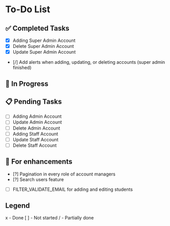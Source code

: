 # To-Do List

## ✅ Completed Tasks
- [x] Adding Super Admin Account
- [x] Delete Super Admin Account
- [x] Update Super Admin Account
- [/] Add alerts when adding, updating, or deleting accounts (super admin finished)

## 🚧 In Progress

## 📋 Pending Tasks
- [ ] Adding Admin Account
- [ ] Update Admin Account
- [ ] Delete Admin Account
- [ ] Adding Staff Account
- [ ] Update Staff Account
- [ ] Delete Staff Account

## 🔧 For enhancements
- [?] Pagination in every role of account managers
- [?] Search users feature
- [ ] FILTER_VALIDATE_EMAIL for adding and editing students

## Legend
x - Done
[ ] - Not started
/ - Partially done